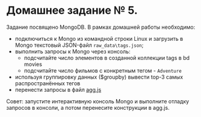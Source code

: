 # Домашнее задание № 5.

Задание посвящено MongoDB. В рамках домашней работы необходимо:

- подключиться к Mongo из командной строки Linux и загрузить в Mongo текстовый JSON-файл `raw_data\tags.json`;
- выполнить запросы к Mongo через консоль:
    - подсчитайте число элементов в созданной коллекции tags в bd movies
    - подсчитайте число фильмов с конкретным тегом - `Adventure`
- используя группировку данных ($groupby) вывести top-3 самых распространённых тегов
- перенести запросы в файл [agg.js](https://github.com/adzhumurat/data_management/blob/master/docker_compose/data_client/app/src/agg.js)

Совет: запустите интерактивную консоль Mongo и выполните отладку запросов в консоли, а потом перенесите конструкции в agg.js.


